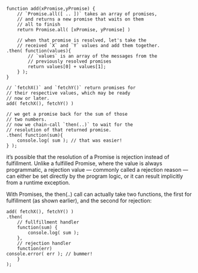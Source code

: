 

    function add(xPromise,yPromise) {
        // `Promise.all([ .. ])` takes an array of promises,
        // and returns a new promise that waits on them
        // all to finish
        return Promise.all( [xPromise, yPromise] )

        // when that promise is resolved, let's take the
        // received `X` and `Y` values and add them together.
    .then( function(values){
            // `values` is an array of the messages from the
            // previously resolved promises
            return values[0] + values[1];
        } );
    }

    // `fetchX()` and `fetchY()` return promises for
    // their respective values, which may be ready
    // now or later.
    add( fetchX(), fetchY() )

    // we get a promise back for the sum of those
    // two numbers.
    // now we chain-call `then(..)` to wait for the
    // resolution of that returned promise.
    .then( function(sum){
        console.log( sum ); // that was easier!
    } );


it’s possible that the resolution of a Promise is rejection instead of fulfillment. Unlike a fulfilled Promise, where the value is always programmatic, a rejection value — commonly called a rejection reason — can either be set directly by the program logic, or it can result implicitly from a runtime exception.

With Promises, the then(..) call can actually take two functions, the first for fulfillment (as shown earlier), and the second for rejection:

    add( fetchX(), fetchY() )
    .then(
        // fullfillment handler
        function(sum) {
            console.log( sum );
        },
        // rejection handler
        function(err)
    console.error( err ); // bummer!
        }
    );

